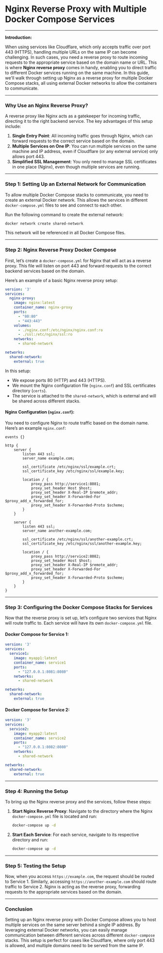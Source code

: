 # Nginx Reverse Proxy with Multiple Docker Compose Services

---

**Introduction:**

When using services like Cloudflare, which only accepts traffic over port 443 (HTTPS), handling multiple URLs on the same IP can become challenging. In such cases, you need a reverse proxy to route incoming requests to the appropriate service based on the domain name or URL. This is where **Nginx reverse proxy** comes in handy, enabling you to direct traffic to different Docker services running on the same machine. In this guide, we'll walk through setting up Nginx as a reverse proxy for multiple Docker Compose stacks, all using external Docker networks to allow the containers to communicate.

---

### Why Use an Nginx Reverse Proxy?

A reverse proxy like Nginx acts as a gatekeeper for incoming traffic, directing it to the right backend service. The key advantages of this setup include:

1. **Single Entry Point**: All incoming traffic goes through Nginx, which can forward requests to the correct service based on the domain.
2. **Multiple Services on One IP**: You can run multiple services on the same machine and IP address, even if Cloudflare (or any external service) only allows port 443.
3. **Simplified SSL Management**: You only need to manage SSL certificates in one place (Nginx), even though multiple services are running.

---

### Step 1: Setting Up an External Network for Communication

To allow multiple Docker Compose stacks to communicate, you need to create an external Docker network. This allows the services in different `docker-compose.yml` files to see and connect to each other.

Run the following command to create the external network:

```bash
docker network create shared-network
```

This network will be referenced in all Docker Compose files.

---

### Step 2: Nginx Reverse Proxy Docker Compose

First, let’s create a `docker-compose.yml` for Nginx that will act as a reverse proxy. This file will listen on port 443 and forward requests to the correct backend services based on the domain.

Here’s an example of a basic Nginx reverse proxy setup:

```yaml
version: '3'
services:
  nginx-proxy:
    image: nginx:latest
    container_name: nginx-proxy
    ports:
      - "80:80"
      - "443:443"
    volumes:
      - ./nginx.conf:/etc/nginx/nginx.conf:ro
      - ./ssl:/etc/nginx/ssl:ro
    networks:
      - shared-network

networks:
  shared-network:
    external: true
```

In this setup:

- We expose ports 80 (HTTP) and 443 (HTTPS).
- We mount the Nginx configuration file (`nginx.conf`) and SSL certificates directory (`certs`).
- The service is attached to the `shared-network`, which is external and will be shared across different stacks.

#### Nginx Configuration (`nginx.conf`):

You need to configure Nginx to route traffic based on the domain name. Here’s an example `nginx.conf`:

```nginx
events {}

http {
    server {
        listen 443 ssl;
        server_name example.com;

        ssl_certificate /etc/nginx/ssl/example.crt;
        ssl_certificate_key /etc/nginx/ssl/example.key;

        location / {
            proxy_pass http://service1:8081;
            proxy_set_header Host $host;
            proxy_set_header X-Real-IP $remote_addr;
            proxy_set_header X-Forwarded-For $proxy_add_x_forwarded_for;
            proxy_set_header X-Forwarded-Proto $scheme;
        }
    }

    server {
        listen 443 ssl;
        server_name another-example.com;

        ssl_certificate /etc/nginx/ssl/another-example.crt;
        ssl_certificate_key /etc/nginx/ssl/another-example.key;

        location / {
            proxy_pass http://service2:8082;
            proxy_set_header Host $host;
            proxy_set_header X-Real-IP $remote_addr;
            proxy_set_header X-Forwarded-For $proxy_add_x_forwarded_for;
            proxy_set_header X-Forwarded-Proto $scheme;
        }
    }
}
```

---

### Step 3: Configuring the Docker Compose Stacks for Services

Now that the reverse proxy is set up, let’s configure two services that Nginx will route traffic to. Each service will have its own `docker-compose.yml` file.

#### Docker Compose for Service 1:

```yaml
version: '3'
services:
  service1:
    image: myapp1:latest
    container_name: service1
    ports:
      - "127.0.0.1:8081:8080"
    networks:
      - shared-network

networks:
  shared-network:
    external: true
```

#### Docker Compose for Service 2:

```yaml
version: '3'
services:
  service2:
    image: myapp2:latest
    container_name: service2
    ports:
      - "127.0.0.1:8082:8080"
    networks:
      - shared-network

networks:
  shared-network:
    external: true
```

---

### Step 4: Running the Setup

To bring up the Nginx reverse proxy and the services, follow these steps:

1. **Start Nginx Reverse Proxy**:
   Navigate to the directory where the Nginx `docker-compose.yml` file is located and run:

   ```bash
   docker-compose up -d
   ```

2. **Start Each Service**:
   For each service, navigate to its respective directory and run:

   ```bash
   docker-compose up -d
   ```

---

### Step 5: Testing the Setup

Now, when you access `https://example.com`, the request should be routed to Service 1. Similarly, accessing `https://another-example.com` should route traffic to Service 2. Nginx is acting as the reverse proxy, forwarding requests to the appropriate services based on the domain.

---

### Conclusion

Setting up an Nginx reverse proxy with Docker Compose allows you to host multiple services on the same server behind a single IP address. By leveraging external Docker networks, you can easily manage communication between different services across different `docker-compose` stacks. This setup is perfect for cases like Cloudflare, where only port 443 is allowed, and multiple domains need to be served from the same IP.
